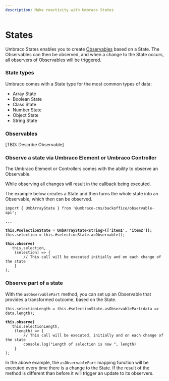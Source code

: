 ```yaml
---
description: Make reactivity with Umbraco States
---
```


# States

Umbraco States enables you to create [Observables](states.md#observables) based on a State. The Observables can then be observed, and when a change to the State occurs, all observers of Observables will be triggered.

### State types

Umbraco comes with a State type for the most common types of data:

* Array State
* Boolean State
* Class State
* Number State
* Object State
* String State

### Observables

\[TBD: Describe Observable]

### Observe a state via Umbraco Element or Umbraco Controller

The Umbraco Element or Controllers comes with the ability to observe an Observable.

While observing all changes will result in the callback being executed.

The example below creates a State and then turns the whole state into an Observable, which then can be observed.

<pre class="language-typescript"><code class="lang-typescript">import { UmbArrayState } from '@umbraco-cms/backoffice/observable-api';
<strong>
</strong><strong>...
</strong><strong>
</strong><strong>this.#selectionState = UmbArrayState&#x3C;string>(['item1', 'item2']);
</strong>this.selection = this.#selectionState.asObservable();
<strong>
</strong><strong>this.observe(
</strong>	this.selection,
	(selection) => {
		// This call will be executed initially and on each change of the state
	}
);
</code></pre>

### Observe part of a state

With the `asObservablePart` method, you can set up an Observable that provides a transformed outcome, based on the State.

<pre class="language-typescript"><code class="lang-typescript">this.selectionLength = this.#selectionState.asObservablePart(data => data.length);
<strong>
</strong><strong>this.observe(
</strong>	this.selectionLength,
	(length) => {
		// This call will be executed, initially and on each change of the state
		console.log("Length of selection is now ", length)
	}
);
</code></pre>

In the above example, the `asObservablePart` mapping function will be executed every time there is a change to the State. If the result of the method is different than before it will trigger an update to its observers.
